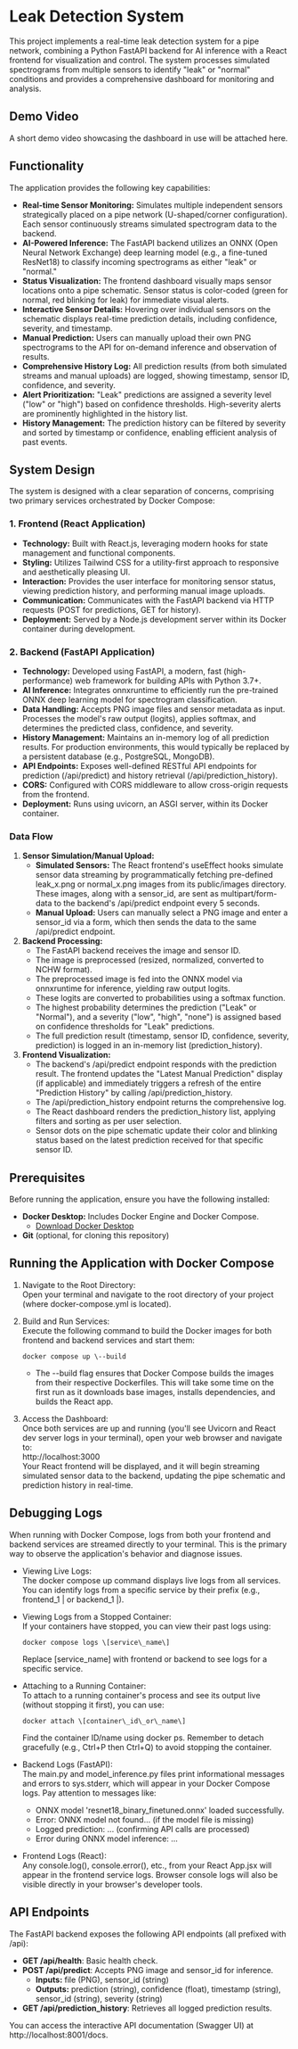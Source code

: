 # **Leak Detection System**

This project implements a real-time leak detection system for a pipe network, combining a Python FastAPI backend for AI inference with a React frontend for visualization and control. The system processes simulated spectrograms from multiple sensors to identify "leak" or "normal" conditions and provides a comprehensive dashboard for monitoring and analysis.

## **Demo Video**

A short demo video showcasing the dashboard in use will be attached here.


## **Functionality**

The application provides the following key capabilities:

* **Real-time Sensor Monitoring:** Simulates multiple independent sensors strategically placed on a pipe network (U-shaped/corner configuration). Each sensor continuously streams simulated spectrogram data to the backend.  
* **AI-Powered Inference:** The FastAPI backend utilizes an ONNX (Open Neural Network Exchange) deep learning model (e.g., a fine-tuned ResNet18) to classify incoming spectrograms as either "leak" or "normal."  
* **Status Visualization:** The frontend dashboard visually maps sensor locations onto a pipe schematic. Sensor status is color-coded (green for normal, red blinking for leak) for immediate visual alerts.  
* **Interactive Sensor Details:** Hovering over individual sensors on the schematic displays real-time prediction details, including confidence, severity, and timestamp.  
* **Manual Prediction:** Users can manually upload their own PNG spectrograms to the API for on-demand inference and observation of results.  
* **Comprehensive History Log:** All prediction results (from both simulated streams and manual uploads) are logged, showing timestamp, sensor ID, confidence, and severity.  
* **Alert Prioritization:** "Leak" predictions are assigned a severity level ("low" or "high") based on confidence thresholds. High-severity alerts are prominently highlighted in the history list.  
* **History Management:** The prediction history can be filtered by severity and sorted by timestamp or confidence, enabling efficient analysis of past events.

## **System Design**

The system is designed with a clear separation of concerns, comprising two primary services orchestrated by Docker Compose:

### **1\. Frontend (React Application)**

* **Technology:** Built with React.js, leveraging modern hooks for state management and functional components.  
* **Styling:** Utilizes Tailwind CSS for a utility-first approach to responsive and aesthetically pleasing UI.  
* **Interaction:** Provides the user interface for monitoring sensor status, viewing prediction history, and performing manual image uploads.  
* **Communication:** Communicates with the FastAPI backend via HTTP requests (POST for predictions, GET for history).  
* **Deployment:** Served by a Node.js development server within its Docker container during development.

### **2\. Backend (FastAPI Application)**

* **Technology:** Developed using FastAPI, a modern, fast (high-performance) web framework for building APIs with Python 3.7+.  
* **AI Inference:** Integrates onnxruntime to efficiently run the pre-trained ONNX deep learning model for spectrogram classification.  
* **Data Handling:** Accepts PNG image files and sensor metadata as input. Processes the model's raw output (logits), applies softmax, and determines the predicted class, confidence, and severity.  
* **History Management:** Maintains an in-memory log of all prediction results. For production environments, this would typically be replaced by a persistent database (e.g., PostgreSQL, MongoDB).  
* **API Endpoints:** Exposes well-defined RESTful API endpoints for prediction (/api/predict) and history retrieval (/api/prediction\_history).  
* **CORS:** Configured with CORS middleware to allow cross-origin requests from the frontend.  
* **Deployment:** Runs using uvicorn, an ASGI server, within its Docker container.

### **Data Flow**

1. **Sensor Simulation/Manual Upload:**  
   * **Simulated Sensors:** The React frontend's useEffect hooks simulate sensor data streaming by programmatically fetching pre-defined leak\_x.png or normal\_x.png images from its public/images directory. These images, along with a sensor\_id, are sent as multipart/form-data to the backend's /api/predict endpoint every 5 seconds.  
   * **Manual Upload:** Users can manually select a PNG image and enter a sensor\_id via a form, which then sends the data to the same /api/predict endpoint.  
2. **Backend Processing:**  
   * The FastAPI backend receives the image and sensor ID.  
   * The image is preprocessed (resized, normalized, converted to NCHW format).  
   * The preprocessed image is fed into the ONNX model via onnxruntime for inference, yielding raw output logits.  
   * These logits are converted to probabilities using a softmax function.  
   * The highest probability determines the prediction ("Leak" or "Normal"), and a severity ("low", "high", "none") is assigned based on confidence thresholds for "Leak" predictions.  
   * The full prediction result (timestamp, sensor ID, confidence, severity, prediction) is logged in an in-memory list (prediction\_history).  
3. **Frontend Visualization:**  
   * The backend's /api/predict endpoint responds with the prediction result. The frontend updates the "Latest Manual Prediction" display (if applicable) and immediately triggers a refresh of the entire "Prediction History" by calling /api/prediction\_history.  
   * The /api/prediction\_history endpoint returns the comprehensive log.  
   * The React dashboard renders the prediction\_history list, applying filters and sorting as per user selection.  
   * Sensor dots on the pipe schematic update their color and blinking status based on the latest prediction received for that specific sensor ID.

## **Prerequisites**

Before running the application, ensure you have the following installed:

* **Docker Desktop:** Includes Docker Engine and Docker Compose.  
  * [Download Docker Desktop](https://www.docker.com/products/docker-desktop)  
* **Git** (optional, for cloning this repository)

## **Running the Application with Docker Compose**

1. Navigate to the Root Directory:  
   Open your terminal and navigate to the root directory of your project (where docker-compose.yml is located).  
2. Build and Run Services:  
   Execute the following command to build the Docker images for both frontend and backend services and start them:  
   ```
   docker compose up \--build
   ```

   * The \--build flag ensures that Docker Compose builds the images from their respective Dockerfiles. This will take some time on the first run as it downloads base images, installs dependencies, and builds the React app.  
3. Access the Dashboard:  
   Once both services are up and running (you'll see Uvicorn and React dev server logs in your terminal), open your web browser and navigate to:  
   http://localhost:3000  
   Your React frontend will be displayed, and it will begin streaming simulated sensor data to the backend, updating the pipe schematic and prediction history in real-time.

## **Debugging Logs**

When running with Docker Compose, logs from both your frontend and backend services are streamed directly to your terminal. This is the primary way to observe the application's behavior and diagnose issues.

* Viewing Live Logs:  
  The docker compose up command displays live logs from all services. You can identify logs from a specific service by their prefix (e.g., frontend\_1 | or backend\_1 |).  
* Viewing Logs from a Stopped Container:  
  If your containers have stopped, you can view their past logs using: 
  ``` 
  docker compose logs \[service\_name\]
  ```

  Replace \[service\_name\] with frontend or backend to see logs for a specific service.  
* Attaching to a Running Container:  
  To attach to a running container's process and see its output live (without stopping it first), you can use:  
  ```
  docker attach \[container\_id\_or\_name\]
  ```

  Find the container ID/name using docker ps. Remember to detach gracefully (e.g., Ctrl+P then Ctrl+Q) to avoid stopping the container.  
* Backend Logs (FastAPI):  
  The main.py and model\_inference.py files print informational messages and errors to sys.stderr, which will appear in your Docker Compose logs. Pay attention to messages like:  
  * ONNX model 'resnet18\_binary\_finetuned.onnx' loaded successfully.  
  * Error: ONNX model not found... (if the model file is missing)  
  * Logged prediction: ... (confirming API calls are processed)  
  * Error during ONNX model inference: ...  
* Frontend Logs (React):  
  Any console.log(), console.error(), etc., from your React App.jsx will appear in the frontend service logs. Browser console logs will also be visible directly in your browser's developer tools.

## **API Endpoints**

The FastAPI backend exposes the following API endpoints (all prefixed with /api):

* **GET /api/health**: Basic health check.  
* **POST /api/predict**: Accepts PNG image and sensor\_id for inference.  
  * **Inputs:** file (PNG), sensor\_id (string)  
  * **Outputs:** prediction (string), confidence (float), timestamp (string), sensor\_id (string), severity (string)  
* **GET /api/prediction\_history**: Retrieves all logged prediction results.

You can access the interactive API documentation (Swagger UI) at http://localhost:8001/docs.
